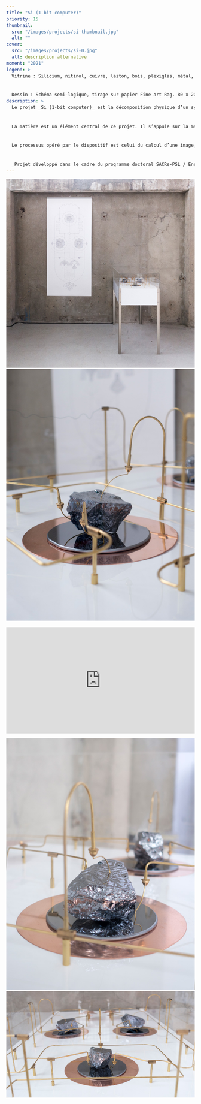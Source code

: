 ```yaml
---
title: "Si (1-bit computer)"
priority: 15
thumbnail:
  src: "/images/projects/si-thumbnail.jpg"
  alt: ""
cover:
  src: "/images/projects/si-0.jpg"
  alt: description alternative
moment: "2021"
legend: >
  Vitrine : Silicium, nitinol, cuivre, laiton, bois, plexiglas, métal,  dispositif électronique. 50x100x100cm.  


  Dessin : Schéma semi-logique, tirage sur papier Fine art Rag. 80 x 200 cm.
description: >
  Le projet _Si (1-bit computer)_ est la décomposition physique d’un système logique. Le dispositif dévoile le fonctionnement de nos appareils numériques, d’une manière à la fois archaïque et poétique. Une infime partie d’un système binaire est prélevé pour réaliser des opérations 1-bit. Le dispositif procède par agrandissement d’échelles physiques et temporelles, en étirant une opération logique sur plusieurs secondes et en amplifiant la taille des composants.


  La matière est un élément central de ce projet. Il s’appuie sur la manipulation d’un semi-conducteur : le silicium (principal matériau utilisé pour la fabrication des transistors, base de l’électronique numérique). Les transistors sont mis à nu, sous la forme de morceaux de silicium dans leur état brut. Ce titre fait autant référence au symbole chimique du silicium : Si14, qu'à l'acronyme utilisé pour désigné les systèmes informatiques (SI). Il suggère également une forme de potentiels logiques (0 ou 1) et énergétiques (+ et -).


  Le processus opéré par le dispositif est celui du calcul d’une image, dont chaque pixel est traité un à un. L’image, sans jamais être dévoilée, reste à l’état de latence. Des câbles à mémoire de forme sont disposés à la suite des portes logiques faites de silicium. Ils se forment et se déforment pour rendre sensible le processus d’opération.


  _Projet développé dans le cadre du programme doctoral SACRe-PSL / EnsAD._
---
```


![](/images/projects/si-1.jpg)
![](/images/projects/si-2.jpg)

<div style="padding:56.25% 0 0 0;position:relative;"><iframe src="https://player.vimeo.com/video/560871758?h=0cf941b432&title=0&byline=0&portrait=0" style="position:absolute;top:0;left:0;width:100%;height:100%;" frameborder="0" allow="autoplay; fullscreen; picture-in-picture" allowfullscreen></iframe></div><script src="https://player.vimeo.com/api/player.js"></script>

![](/images/projects/si-3.jpg)
![](/images/projects/si-4.jpg)

